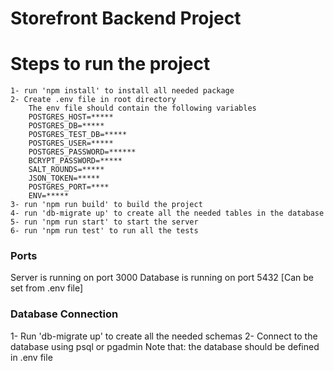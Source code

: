 # Storefront Backend Project
# Steps to run the project

    1- run 'npm install' to install all needed package
    2- Create .env file in root directory
        The env file should contain the following variables
        POSTGRES_HOST=*****
        POSTGRES_DB=*****
        POSTGRES_TEST_DB=*****
        POSTGRES_USER=*****
        POSTGRES_PASSWORD=******
        BCRYPT_PASSWORD=*****
        SALT_ROUNDS=*****
        JSON_TOKEN=*****
        POSTGRES_PORT=****
        ENV=*****
    3- run 'npm run build' to build the project
    4- run 'db-migrate up' to create all the needed tables in the database
    5- run 'npm run start' to start the server
    6- run 'npm run test' to run all the tests

### Ports

Server is running on port 3000
Database is running on port 5432 [Can be set from .env file]

### Database Connection

1- Run 'db-migrate up' to create all the needed schemas 
2- Connect to the database using psql or pgadmin
    Note that: the database should be defined in .env file